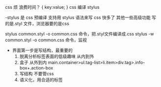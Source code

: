 css 烦 浪费时间？
{
    key:value;
}
css 编译 stylus

-stylus 是 css 预编译
    支持用 stylus 语法来写 css 快多了 其他一些高级功能
    写的是.styl 文件，浏览器要的是css

stylus common.styl -o common.css 命令，把.styl文件编译成.css
stylus -w common.styl -o common.css 命令，监视
- 界面第一步是写结构，最重要的
    1. 脱离分析标签表面的低级趣味 从内到外
    2. 盒子 从外到内
    main.container>ul.tag-list>li.item>div.tag>.info-box+.action-box
    3. 写结构 不要管css
    4. 语义化，用合适的标签